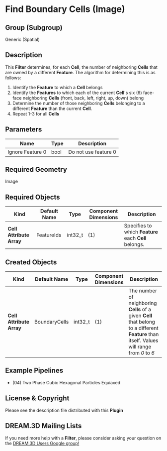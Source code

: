# Find Boundary Cells (Image)  #


## Group (Subgroup) ##

Generic (Spatial)

## Description ##

This **Filter** determines, for each **Cell**, the number of neighboring **Cells** that are owned by a different **Feature**.  The algorithm for determining this is as follows: 

1. Identify the **Feature** to which a **Cell** belongs
2. Identify the **Features** to which each of the current **Cell**'s six (6) face-face neighboring **Cells** (front, back, left, right, up, down) belong
3. Determine the number of those neighboring **Cells** belonging to a different **Feature** than the current **Cell**. 
4. Repeat 1-3 for all **Cells**

## Parameters ##

| Name             | Type | Description |
|------------------|------|-------------|
| Ignore Feature 0 | bool | Do not use feature 0 |

## Required Geometry ##

Image 

## Required Objects ##

| Kind | Default Name | Type | Component Dimensions | Description |
|------|--------------|------|----------------------|-------------|
| **Cell Attribute Array** | FeatureIds | int32_t | (1) | Specifies to which **Feature** each **Cell** belongs. |

## Created Objects ##

| Kind | Default Name | Type | Component Dimensions | Description |
|------|--------------|------|----------------------|-------------|
| **Cell Attribute Array** | BoundaryCells | int32_t | (1) | The number of neighboring **Cells** of a given **Cell** that belong to a different **Feature** than itself. Values will range from *0* to *6* |

## Example Pipelines ##

+ (04) Two Phase Cubic Hexagonal Particles Equiaxed

## License & Copyright ##

Please see the description file distributed with this **Plugin**

## DREAM.3D Mailing Lists ##

If you need more help with a **Filter**, please consider asking your question on the [DREAM.3D Users Google group!](https://groups.google.com/forum/?hl=en#!forum/dream3d-users)


